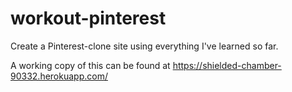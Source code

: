 # workout-pinterest
Create a Pinterest-clone site using everything I've learned so far.

A working copy of this can be found at https://shielded-chamber-90332.herokuapp.com/
